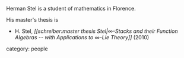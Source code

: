Herman Stel is a student of mathematics in Florence.

His master's thesis is

* H. Stel, _[[schreiber:master thesis Stel|∞-Stacks and their Function Algebras -- with Applications to ∞-Lie Theory]]_ (2010)

category: people